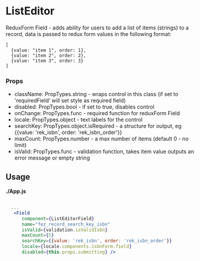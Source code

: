 # ListEditor

ReduxForm Field - adds ability for users to add a list of items (strings) to a record,
data is passed to redux form values in the following format:

```
[
  {value: "item 1", order: 1},
  {value: "item 2", order: 2},
  {value: "item 3", order: 3}
]
```

### Props 

- className: PropTypes.string - wraps control in this class (if set to 'requiredField' will set style as required field)
- disabled: PropTypes.bool - if set to true, disables control 
- onChange: PropTypes.func - required function for reduxForm Field
- locale: PropTypes.object - text labels for the control
- searchKey: PropTypes.object.isRequired - a structure for output, eg {{value: 'rek_isbn', order: 'rek_isbn_order'}}
- maxCount: PropTypes.number - a max number of items (default 0 - no limit)
- isValid: PropTypes.func - validation function, takes item value outputs an error message or empty string

## Usage

**./App.js**
```jsx

  ...
   <Field
      component={ListEditorField}
      name="fez_record_search_key_isbn"
      isValid={validation.isValidIsbn}
      maxCount={5}
      searchKey={{value: 'rek_isbn', order: 'rek_isbn_order'}}
      locale={locale.components.isbnForm.field}
      disabled={this.props.submitting} />
    
```
